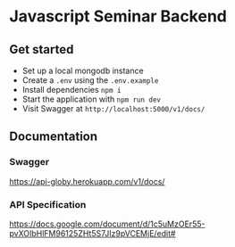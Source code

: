# Javascript Seminar Backend

## Get started

- Set up a local mongodb instance
- Create a `.env` using the `.env.example`
- Install dependencies `npm i`
- Start the application with `npm run dev`
- Visit Swagger at `http://localhost:5000/v1/docs/`

## Documentation

### Swagger

https://api-globy.herokuapp.com/v1/docs/

### API Specification

https://docs.google.com/document/d/1c5uMzOEr55-pvXOIbHlFM96125ZHt5S7JIz9pVCEMjE/edit#
